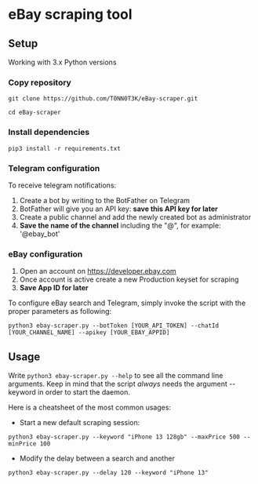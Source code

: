 # eBay scraping tool

## Setup
Working with 3.x Python versions

### Copy repository
`git clone https://github.com/T0NN0T3K/eBay-scraper.git`

`cd eBay-scraper`

### Install dependencies 
```pip3 install -r requirements.txt```

### Telegram configuration
To receive telegram notifications:
1) Create a bot by writing to the BotFather on Telegram
2) BotFather will give you an API key: **save this API key for later**
3) Create a public channel and add the newly created bot as administrator
4) **Save the name of the channel** including the "@", for example: '@ebay_bot'

### eBay configuration
1) Open an account on https://developer.ebay.com
2) Once account is active create a new Production keyset for scraping
3) **Save App ID for later**

To configure eBay search and Telegram, simply invoke the script with the proper parameters as following:

`python3 ebay-scraper.py --botToken [YOUR_API_TOKEN] --chatId [YOUR_CHANNEL_NAME] --apikey [YOUR_EBAY_APPID]`

## Usage
Write `python3 ebay-scraper.py --help` to see all the command line arguments. Keep in mind that the script *always* needs the argument --keyword in order to start the daemon. 

Here is a cheatsheet of the most common usages:

* Start a new default scraping session:
  
`python3 ebay-scraper.py --keyword "iPhone 13 128gb" --maxPrice 500 --minPrice 100`

* Modify the delay between a search and another
  
`python3 ebay-scraper.py --delay 120 --keyword "iPhone 13"`


